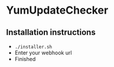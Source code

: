 # YumUpdateChecker

## Installation instructions
* `./installer.sh`
* Enter your webhook url
* Finished
